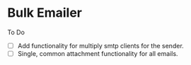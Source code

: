 # Bulk Emailer

To Do
- [ ] Add functionality for multiply smtp clients for the sender.
- [ ] Single, common attachment functionality for all emails.